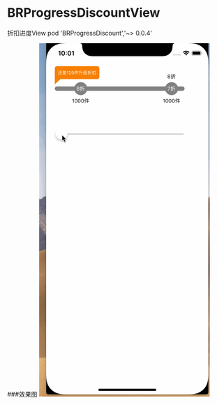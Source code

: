 # BRProgressDiscountView
折扣进度View
pod 'BRProgressDiscount','~> 0.0.4' 

###效果图
 ![加载中](./BRProgressDiscountViewProject/Rescoure/BRProgressDiscountView.gif)
